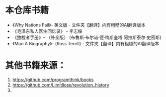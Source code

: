 # 本仓库书籍
+ 《Why Nations Fail》- 英文版 - 文件夹【翻译】内有粗糙的AI翻译版本
+ 《毛泽东私人医生回忆录》 - 李志绥
+ 《独裁者手册》- （补全版） (布鲁斯·布尔诺·德·梅斯奎塔  阿拉斯泰尔·史密斯) 
+ 《Mao A Biography》- (Ross Terrill) -  文件夹【翻译】内有粗糙的AI翻译版本


# 其他书籍来源：
1. https://github.com/programthink/books
2. https://github.com/Limitlloss/revolution_history
3. 
